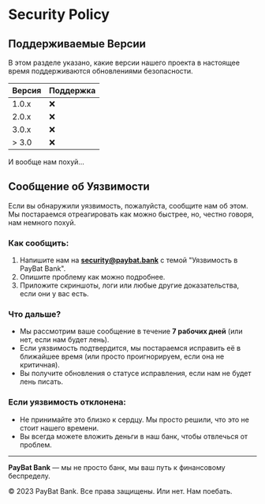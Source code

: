 # Security Policy

## Поддерживаемые Версии

В этом разделе указано, какие версии нашего проекта в настоящее время поддерживаются обновлениями безопасности.  

| Версия  | Поддержка          |
| ------- | ------------------ |
| 1.0.x   | :x:                |
| 2.0.x   | :x:                |
| 3.0.x   | :x:                |
| > 3.0   | :x:                |

И вообще нам похуй...

## Сообщение об Уязвимости

Если вы обнаружили уязвимость, пожалуйста, сообщите нам об этом. Мы постараемся отреагировать как можно быстрее, но, честно говоря, нам немного похуй.  

### Как сообщить:
1. Напишите нам на **security@paybat.bank** с темой "Уязвимость в PayBat Bank".  
2. Опишите проблему как можно подробнее.  
3. Приложите скриншоты, логи или любые другие доказательства, если они у вас есть.  

### Что дальше?
- Мы рассмотрим ваше сообщение в течение **7 рабочих дней** (или нет, если нам будет лень).  
- Если уязвимость подтвердится, мы постараемся исправить её в ближайшее время (или просто проигнорируем, если она не критичная).  
- Вы получите обновления о статусе исправления, если нам не будет лень писать.  

### Если уязвимость отклонена:
- Не принимайте это близко к сердцу. Мы просто решили, что это не стоит нашего времени.  
- Вы всегда можете вложить деньги в наш банк, чтобы отвлечься от проблем.  

---

**PayBat Bank** — мы не просто банк, мы ваш путь к финансовому беспределу.  

© 2023 PayBat Bank. Все права защищены. Или нет. Нам поебать.
